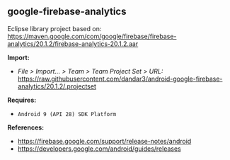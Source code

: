 ## google-firebase-analytics

Eclipse library project based on:<br/>
https://maven.google.com/com/google/firebase/firebase-analytics/20.1.2/firebase-analytics-20.1.2.aar

**Import:**
- _File > Import... > Team > Team Project Set > URL:_<br/>
  https://raw.githubusercontent.com/dandar3/android-google-firebase-analytics/20.1.2/.projectset

**Requires:**
- `Android 9 (API 28) SDK Platform`

**References:**
- https://firebase.google.com/support/release-notes/android
- https://developers.google.com/android/guides/releases
